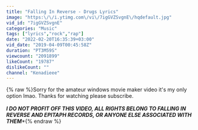 ```yaml
---
title: "Falling In Reverse - Drugs Lyrics"
image: "https:\/\/i.ytimg.com\/vi\/7igGVZSvgnE\/hqdefault.jpg"
vid_id: "7igGVZSvgnE"
categories: "Music"
tags: ["lyrics","rock","rap"]
date: "2022-02-20T16:35:39+03:00"
vid_date: "2019-04-09T00:45:58Z"
duration: "PT3M59S"
viewcount: "2091899"
likeCount: "19787"
dislikeCount: ""
channel: "Kenadieee"
---
```

{% raw %}Sorry for the amateur windows movie maker video it's my only option lmao. Thanks for watching please subscribe. <br /><br />***I DO NOT PROFIT OFF THIS VIDEO, ALL RIGHTS BELONG TO FALLING IN REVERSE AND EPITAPH RECORDS, OR ANYONE ELSE ASSOCIATED WITH THEM****{% endraw %}
